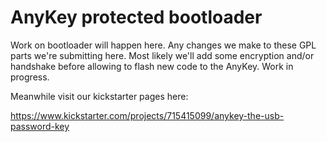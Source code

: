 # AnyKey protected bootloader

Work on bootloader will happen here. Any changes we make to these GPL parts we're submitting here.
Most likely we'll add some encryption and/or handshake before allowing to flash new code to the AnyKey.
Work in progress.

Meanwhile visit our kickstarter pages here:

https://www.kickstarter.com/projects/715415099/anykey-the-usb-password-key



